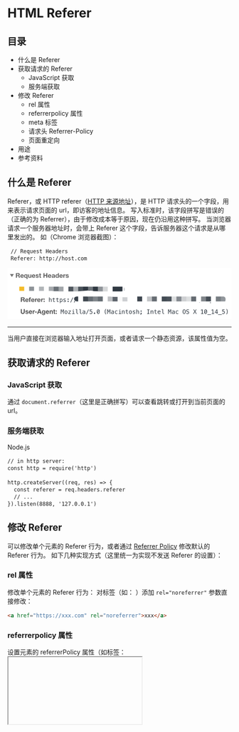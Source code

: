 # HTML Referer
## 目录
* 什么是 Referer
* 获取请求的 Referer
    * JavaScript 获取
    * 服务端获取
* 修改 Referer
    * rel 属性
    * referrerpolicy 属性
    * meta 标签
    * 请求头 Referrer-Policy
    * 页面重定向
* 用途
* 参考资料

## 什么是 Referer
Referer，或 HTTP referer（[HTTP 来源地址](https://developer.mozilla.org/zh-CN/docs/Web/HTTP/Headers/Refererhttps://zh.wikipedia.org/wiki/HTTP參照位址)），是 HTTP 请求头的一个字段，用来表示请求页面的 url，即访客的地址信息。
写入标准时，该字段拼写是错误的（正确的为 Referrer），由于修改成本等于原因，现在仍沿用这种拼写。
当浏览器请求一个服务器地址时，会带上 Referer 这个字段，告诉服务器这个请求是从哪里发出的。
如（Chrome 浏览器截图）：
```
 // Request Headers
 Referer: http://host.com
```

![7b0326831ae8af56174d899488dc06e7.png](./../../images/http-referer-resources-001.png)

---

当用户直接在浏览器输入地址打开页面，或者请求一个静态资源，该属性值为空。

## 获取请求的 Referer
### JavaScript 获取
通过 ```document.referrer```（这里是正确拼写）可以查看跳转或打开到当前页面的 url。

### 服务端获取
Node.js
```
// in http server:
const http = require('http')

http.createServer((req, res) => {
  const referer = req.headers.referer
  // ...
}).listen(8888, '127.0.0.1')
```

## 修改 Referer
可以修改单个元素的 Referer 行为，或者通过 [Referrer Policy](https://developer.mozilla.org/zh-CN/docs/Web/HTTP/Headers/Referrer-Policy) 修改默认的 Referer 行为。
如下几种实现方式（这里统一为实现不发送 Referer 的设置）：

### rel 属性
修改单个元素的 Referer 行为：
对标签（如：<a> <area> <link>）添加 ```rel="noreferrer"``` 参数直接修改：
```HTML
<a href="https://xxx.com" rel="noreferrer">xxx</a>
```

### referrerpolicy 属性
设置元素的 referrerPolicy 属性（如标签：<a> <area> <img> <iframe> <link>）
```HTML
<a href="https://xxx.com" referrerpolicy="no-referrer">xxx</a>
```

### meta 标签
在 HTML 页面头部添加：
```HTML
<meta name="referrer" content="no-referrer" />
```

### 页面重定向
从 A.html 页面跳转到 B.html 页面时，先跳转到 A/redirect.html 页面，再跳转至 B.html 页面，重定向后外部网站就只能知晓流量来源为 A 站，不会泄露过多信息。

## 用途
* 统计访问数据
一些数据统计网站，如 CNZZ、百度统计等，可以利用该信息进行流量统计。

* 隐私保护
如某社交媒体平台不想通过 Referer 泄露信息：当用户在平台上发布信息时插入了一个外部链接，当用户点击这个链接时，平台并不希望泄露用原有的完整的 url，仅让对方知道是从这个平台贡献的流量。

* 图片防盗链
根据 Referer 获知图片引用地址，限制只有自己平台的页面可以正常显示图片，减少不必要的流量消耗，保护图片版权。

## 参考资料
* [https://en.wikipedia.org/wiki/HTTP_referer](https://en.wikipedia.org/wiki/HTTP_referer)
* [http://www.ruanyifeng.com/blog/2019/06/http-referer.html](http://www.ruanyifeng.com/blog/2019/06/http-referer.html)
* [https://w3c.github.io/webappsec-referrer-policy/#directive-referrer](https://w3c.github.io/webappsec-referrer-policy/#directive-referrer)
* [https://www.facebook.com/notes/facebook-engineering/protecting-privacy-with-referrers/392382738919](https://www.facebook.com/notes/facebook-engineering/protecting-privacy-with-referrers/392382738919)